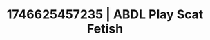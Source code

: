 ---
categories:
- Mutual desire
- Lustful narration
- Audio stimulation
- AI-generated
- Romantasy erotica
- Voyeur fantasy
- ASMR
- Cosplay
image: /assets/images/1746625457235.jpg
layout: post
seo:
  description: Featured content with high-quality Scat Fetish, ABDL Play. HD images
    available.
  keywords: Scat Fetish, ABDL Play
  og_image: /assets/images/1746625457235.jpg
  schema_type: VisualArtwork
tags:
- ABDL Play
- '#1746625457235'
- Scat Fetish
title: 1746625457235 | ABDL Play Scat Fetish
---